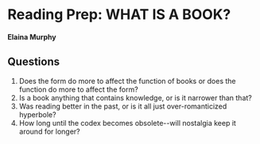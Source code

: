 # Reading Prep: WHAT IS A BOOK?

#### Elaina Murphy

## Questions

1. Does the form do more to affect the function of books or does the function do more to affect the form?  
2. Is a book anything that contains knowledge, or is it narrower than that?
3. Was reading better in the past, or is it all just over-romanticized hyperbole?
4. How long until the codex becomes obsolete--will nostalgia keep it around for longer?
